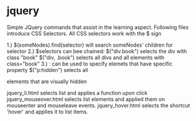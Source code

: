 # jquery
Simple JQuery commands that assist in the learning aspect.
Following files introduce CSS Selectors.
All CSS selectors work with the $ sign

1.) $(someNodes).find(selector) will search someNodes' children for selector
2.) $selectors can bee chained:
 $("div.book") selects the div with class "book"
 $("div, .book") selects all divs and all elements with class="book"
3.) : can be used to specify elemets that have specific property
 $("p:hidden") selects all <p> elements that are visually hidden

jquery_li.html selects list and applies a function upon click
jquery_mouseover.html selects list elements and applied them on mouseenter and mouseleave events.
jquery_hover.html selects the shortcut 'hover' and applies it to list items.

